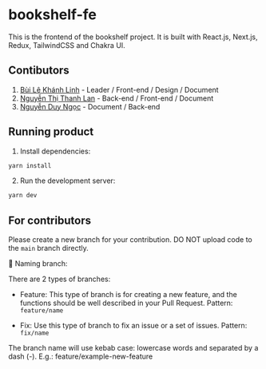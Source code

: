 # bookshelf-fe

This is the frontend of the bookshelf project. It is built with React.js, Next.js, Redux, TailwindCSS and Chakra UI.
## Contibutors

1. [Bùi Lê Khánh Linh](https://github.com/blkhanhlinh) - Leader / Front-end / Design / Document
2. [Nguyễn Thị Thanh Lan](https://github.com/emerald-lan) - Back-end / Front-end / Document
3. [Nguyễn Duy Ngọc](https://github.com/ngocnd2402) - Document / Back-end

## Running product

1. Install dependencies:

```bash
yarn install
```

2. Run the development server:

```bash
yarn dev
```

## For contributors

Please create a new branch for your contribution. DO NOT upload code to the `main` branch directly.

📌 Naming branch:

There are 2 types of branches:

-   Feature: This type of branch is for creating a new feature, and the functions should be well described in your Pull Request. Pattern: `feature/name`

-   Fix: Use this type of branch to fix an issue or a set of issues. Pattern: `fix/name`

The branch name will use kebab case: lowercase words and separated by a dash (-). E.g.: feature/example-new-feature
